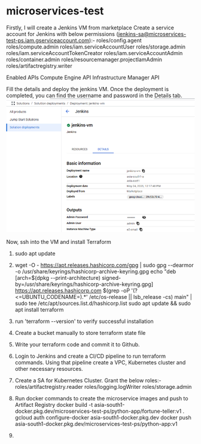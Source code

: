 # microservices-test

Firstly, I will create a Jenkins VM from marketplace
Create a service account for Jenkins with below permissions (jenkins-sa@microservices-test-ps.iam.gserviceaccount.com):-
roles/config.agent
roles/compute.admin
roles/iam.serviceAccountUser
roles/storage.admin
roles/iam.serviceAccountTokenCreator
roles/iam.serviceAccountAdmin
roles/container.admin
roles/resourcemanager.projectIamAdmin
roles/artifactregistry.writer

Enabled APIs
Compute Engine API 
Infrastructure Manager API 

Fill the details and deploy the jenkins VM. Once the deployment is completed, you can find the username and password in the Details tab.
![jenkins](image.png)

Now, ssh into the VM and install Terraform 
1. sudo apt update
2. wget -O - https://apt.releases.hashicorp.com/gpg | sudo gpg --dearmor -o /usr/share/keyrings/hashicorp-archive-keyring.gpg
echo "deb [arch=$(dpkg --print-architecture) signed-by=/usr/share/keyrings/hashicorp-archive-keyring.gpg] https://apt.releases.hashicorp.com $(grep -oP '(?<=UBUNTU_CODENAME=).*' /etc/os-release || lsb_release -cs) main" | sudo tee /etc/apt/sources.list.d/hashicorp.list
sudo apt update && sudo apt install terraform
3. run 'terraform --version' to verify successful installation
4. Create a bucket manually to store terraform state file
5. Write your terraform code and commit it to Github.
6. Login to Jenkins and create a CI/CD pipeline to run terraform commands. Using that pipeline create a VPC, Kubernetes cluster and other necessary resources.
7. Create a SA for Kubernetes Cluster. Grant the below roles:-
roles/artifactregistry.reader
roles/logging.logWriter
roles/storage.admin

7. Run docker commands to create the microservice images and push to Artifact Registry
docker build -t asia-south1-docker.pkg.dev/microservices-test-ps/python-app/fortune-teller:v1 .
gcloud auth configure-docker asia-south1-docker.pkg.dev
docker push  asia-south1-docker.pkg.dev/microservices-test-ps/python-app:v1
8. 

